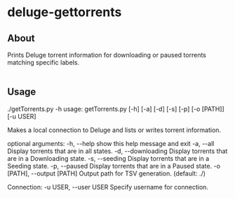 # deluge-gettorrents

## About

Prints Deluge torrent information for downloading or paused torrents matching specific labels.
<br><br>

## Usage

./getTorrents.py -h
usage: getTorrents.py [-h] [-a] [-d] [-s] [-p] [-o [PATH]] [-u USER]

Makes a local connection to Deluge and lists or writes torrent information.

optional arguments:
  -h, --help            show this help message and exit
  -a, --all             Display torrents that are in all states.
  -d, --downloading     Display torrents that are in a Downloading state.
  -s, --seeding         Display torrents that are in a Seeding state.
  -p, --paused          Display torrents that are in a Paused state.
  -o [PATH], --output [PATH]
                        Output path for TSV generation. (default: ./)

Connection:
  -u USER, --user USER  Specify username for connection.

